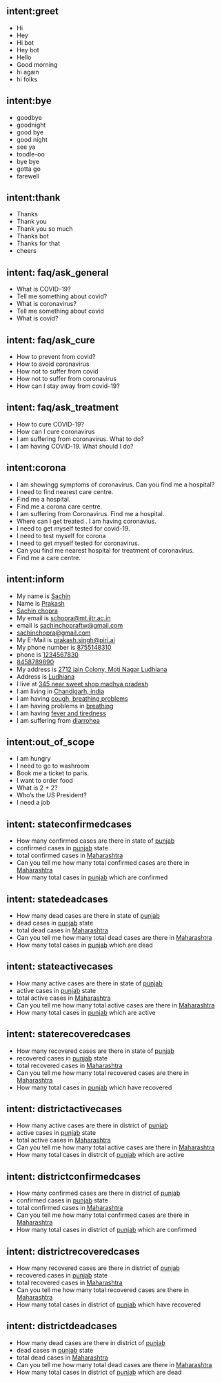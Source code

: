 ## intent:greet
- Hi
- Hey
- Hi bot
- Hey bot
- Hello
- Good morning
- hi again
- hi folks

## intent:bye
- goodbye
- goodnight
- good bye
- good night
- see ya
- toodle-oo
- bye bye
- gotta go
- farewell

## intent:thank
- Thanks
- Thank you
- Thank you so much
- Thanks bot
- Thanks for that
- cheers

## intent: faq/ask_general

- What is COVID-19?
- Tell me something about covid?
- What is coronavirus?
- Tell me something about covid
- What is covid?

## intent: faq/ask_cure

- How to prevent from covid?
- How to avoid coronavirus
- How not to suffer from covid
- How not to suffer from coronavirus
- How can I stay away from covid-19?

## intent: faq/ask_treatment

- How to cure COVID-19?
- How can I cure coronavirus
- I am suffering from coronavirus. What to do?
- I am having COVID-19. What should I do?

## intent:corona

- I am showingg symptoms of coronavirus. Can you find me a hospital?
- I need to find nearest care centre.
- Find me a hospital.
- Find me a corona care centre.
- I am suffering from Coronavirus. Find me a hospital.
- Where can I get treated . I am having coronavius.
- I need to get myself tested for covid-19.
- I need to test myself for corona
- I need to get myself tested for coronavirus.
- Can you find me nearest hospital for treatment of coronavirus.
- Find me a care centre.

## intent:inform
- My name is [Sachin](patient_name)
- Name is [Prakash](patient_name)
- [Sachin chopra](patient_name)
- My email is [schopra@mt.iitr.ac.in](patient_email)
- email is [sachinchopraftw@gmail.com](patient_email)
- [sachinchopra@gmail.com](patient_email)
- My E-Mail is [prakash.singh@piri.ai](patient_email)
- My phone number is [8755148310](patient_phone)
- phone is [1234567830](patient_phone)
- [8458789890](patient_phone)
- My address is [2712 jain Colony, Moti Nagar Ludhiana](patient_address)
- Address is [Ludhiana](patient_address)
- I live at [345 near sweet shop madhya pradesh](patient_address)
- I am living in [Chandigarh, india](patient_address)
- I am having [cough, breathing problems](patient_symptom)
- I am having problems in [breathing](patient_symptom)
- I am having [fever and tiredness](patient_symptom)
- I am suffering from [diarrohea](patient_symptom)

## intent:out_of_scope
- I am hungry
- I need to go to washroom
- Book me a ticket to paris.
- I want to order food
- What is 2 + 2?
- Who’s the US President?
- I need a job

## intent: stateconfirmedcases
- How many confirmed cases are there in state of [punjab](state_name)
- confirmed cases in [punjab](state_name) state
- total confirmed cases in [Maharashtra](state_name)
- Can you tell me how many total confirmed cases are there in [Maharashtra](state_name)
- How many total cases in [punjab](state_name) which are confirmed

## intent: statedeadcases
- How many dead cases are there in state of [punjab](state_name)
- dead cases in [punjab](state_name) state
- total dead cases in [Maharashtra](state_name)
- Can you tell me how many total dead cases are there in [Maharashtra](state_name)
- How many total cases in [punjab](state_name) which are dead

## intent: stateactivecases
- How many active cases are there in state of [punjab](state_name)
- active cases in [punjab](state_name) state
- total active cases in [Maharashtra](state_name)
- Can you tell me how many total active cases are there in [Maharashtra](state_name)
- How many total cases in [punjab](state_name) which are active

## intent: staterecoveredcases
- How many recovered cases are there in state of [punjab](state_name)
- recovered cases in [punjab](state_name) state
- total recovered cases in [Maharashtra](state_name)
- Can you tell me how many total recovered cases are there in [Maharashtra](state_name)
- How many total cases in [punjab](state_name) which have recovered

## intent: districtactivecases
- How many active cases are there in district of [punjab](district_name)
- active cases in [punjab](district_name) state
- total active cases in [Maharashtra](district_name)
- Can you tell me how many total active cases are there in [Maharashtra](district_name)
- How many total cases in distrcit of [punjab](district_name) which are active

## intent: districtconfirmedcases
- How many confirmed cases are there in district of [punjab](district_name)
- confirmed cases in [punjab](district_name) state
- total confirmed cases in [Maharashtra](district_name)
- Can you tell me how many total confirmed cases are there in [Maharashtra](district_name)
- How many total cases in district of [punjab](district_name) which are confirmed

## intent: districtrecoveredcases
- How many recovered cases are there in district of [punjab](district_name)
- recovered cases in [punjab](district_name) state
- total recovered cases in [Maharashtra](district_name)
- Can you tell me how many total recovered cases are there in [Maharashtra](district_name)
- How many total cases in district of [punjab](district_name) which have recovered

## intent: districtdeadcases
- How many dead cases are there in district of [punjab](district_name)
- dead cases in [punjab](district_name) state
- total dead cases in [Maharashtra](district_name)
- Can you tell me how many total dead cases are there in [Maharashtra](district_name)
- How many total cases in district of [punjab](district_name) which are dead
